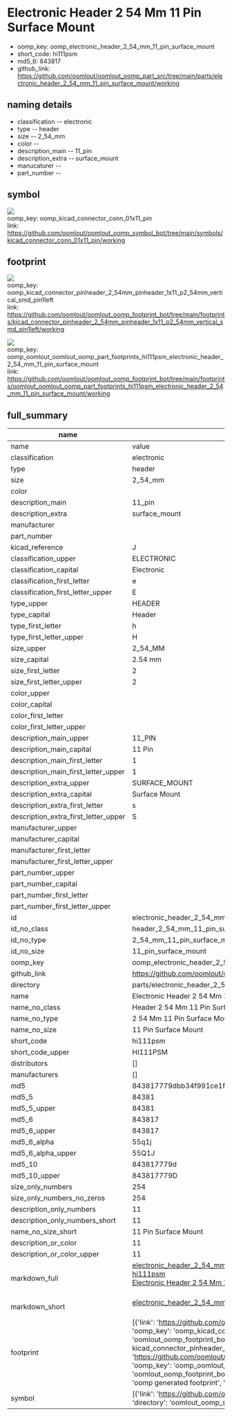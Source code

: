 # Electronic Header 2 54 Mm 11 Pin Surface Mount

  
* oomp_key: oomp_electronic_header_2_54_mm_11_pin_surface_mount 
* short_code: hi111psm
* md5_6: 843817  
* github_link: https://github.com/oomlout/oomlout_oomp_part_src/tree/main/parts/electronic_header_2_54_mm_11_pin_surface_mount/working  
## naming details
* classification -- electronic
* type -- header
* size -- 2_54_mm
* color -- 
* description_main -- 11_pin
* description_extra -- surface_mount
* manucaturer -- 
* part_number -- 



## symbol

![](symbol/{index}/working/working_600.png)  
oomp_key: oomp_kicad_connector_conn_01x11_pin  
link: https://github.com/oomlout/oomlout_oomp_symbol_bot/tree/main/symbols/kicad_connector_conn_01x11_pin/working  

## footprint

![](footprint/{index}/working/working_600.png)  
oomp_key: oomp_kicad_connector_pinheader_2_54mm_pinheader_1x11_p2_54mm_vertical_smd_pin1left  
link: https://github.com/oomlout/oomlout_oomp_footprint_bot/tree/main/footprints/kicad_connector_pinheader_2_54mm_pinheader_1x11_p2_54mm_vertical_smd_pin1left/working  

![](footprint/{index}/working/working_600.png)  
oomp_key: oomp_oomlout_oomlout_oomp_part_footprints_hi111psm_electronic_header_2_54_mm_11_pin_surface_mount  
link: https://github.com/oomlout/oomlout_oomp_footprint_bot/tree/main/footprints/oomlout_oomlout_oomp_part_footprints_hi111psm_electronic_header_2_54_mm_11_pin_surface_mount/working  

## full_summary
| name | value | 
| --- | --- | 
| name | value | 
| classification | electronic | 
| type | header | 
| size | 2_54_mm | 
| color |  | 
| description_main | 11_pin | 
| description_extra | surface_mount | 
| manufacturer |  | 
| part_number |  | 
| kicad_reference | J | 
| classification_upper | ELECTRONIC | 
| classification_capital | Electronic | 
| classification_first_letter | e | 
| classification_first_letter_upper | E | 
| type_upper | HEADER | 
| type_capital | Header | 
| type_first_letter | h | 
| type_first_letter_upper | H | 
| size_upper | 2_54_MM | 
| size_capital | 2.54 mm | 
| size_first_letter | 2 | 
| size_first_letter_upper | 2 | 
| color_upper |  | 
| color_capital |  | 
| color_first_letter |  | 
| color_first_letter_upper |  | 
| description_main_upper | 11_PIN | 
| description_main_capital | 11 Pin | 
| description_main_first_letter | 1 | 
| description_main_first_letter_upper | 1 | 
| description_extra_upper | SURFACE_MOUNT | 
| description_extra_capital | Surface Mount | 
| description_extra_first_letter | s | 
| description_extra_first_letter_upper | S | 
| manufacturer_upper |  | 
| manufacturer_capital |  | 
| manufacturer_first_letter |  | 
| manufacturer_first_letter_upper |  | 
| part_number_upper |  | 
| part_number_capital |  | 
| part_number_first_letter |  | 
| part_number_first_letter_upper |  | 
| id | electronic_header_2_54_mm_11_pin_surface_mount | 
| id_no_class | header_2_54_mm_11_pin_surface_mount | 
| id_no_type | 2_54_mm_11_pin_surface_mount | 
| id_no_size | 11_pin_surface_mount | 
| oomp_key | oomp_electronic_header_2_54_mm_11_pin_surface_mount | 
| github_link | https://github.com/oomlout/oomlout_oomp_part_src/tree/main/parts/electronic_header_2_54_mm_11_pin_surface_mount/working | 
| directory | parts/electronic_header_2_54_mm_11_pin_surface_mount | 
| name | Electronic Header 2 54 Mm 11 Pin Surface Mount | 
| name_no_class | Header 2 54 Mm 11 Pin Surface Mount | 
| name_no_type | 2 54 Mm 11 Pin Surface Mount | 
| name_no_size | 11 Pin Surface Mount | 
| short_code | hi111psm | 
| short_code_upper | HI111PSM | 
| distributors | [] | 
| manufacturers | [] | 
| md5 | 843817779dbb34f991ce1f5dbcee135c | 
| md5_5 | 84381 | 
| md5_5_upper | 84381 | 
| md5_6 | 843817 | 
| md5_6_upper | 843817 | 
| md5_6_alpha | 55q1j | 
| md5_6_alpha_upper | 55Q1J | 
| md5_10 | 843817779d | 
| md5_10_upper | 843817779D | 
| size_only_numbers | 254 | 
| size_only_numbers_no_zeros | 254 | 
| description_only_numbers | 11 | 
| description_only_numbers_short | 11 | 
| name_no_size_short | 11 Pin Surface Mount | 
| description_or_color | 11 | 
| description_or_color_upper | 11 | 
| markdown_full | [electronic_header_2_54_mm_11_pin_surface_mount](https://github.com/oomlout/oomlout_oomp_part_src/tree/main/parts/electronic_header_2_54_mm_11_pin_surface_mount/working)<br>[hi111psm](https://github.com/oomlout/oomlout_oomp_part_src/tree/main/parts/electronic_header_2_54_mm_11_pin_surface_mount/working)<br>[Electronic Header 2 54 Mm 11 Pin Surface Mount](https://github.com/oomlout/oomlout_oomp_part_src/tree/main/parts/electronic_header_2_54_mm_11_pin_surface_mount/working)<br><br> | 
| markdown_short | [electronic_header_2_54_mm_11_pin_surface_mount](https://github.com/oomlout/oomlout_oomp_part_src/tree/main/parts/electronic_header_2_54_mm_11_pin_surface_mount/working)<br><br> | 
| footprint | [{'link': 'https://github.com/oomlout/oomlout_oomp_footprint_bot/tree/main/foootprntss/kicad_connector_pinheader_2_54mm_pinheader_1x11_p2_54mm_vertical_smd_pin1left', 'oomp_key': 'oomp_kicad_connector_pinheader_2_54mm_pinheader_1x11_p2_54mm_vertical_smd_pin1left', 'directory': 'oomlout_oomp_footprint_bot/footprints/kicad_connector_pinheader_2_54mm_pinheader_1x11_p2_54mm_vertical_smd_pin1left//working/working.kicad_mod', 'note': 'source footprint kicad_connector_pinheader_2_54mm_pinheader_1x11_p2_54mm_vertical_smd_pin1left', 'index': 0}, {'link': 'https://github.com/oomlout/oomlout_oomp_footprint_bot/tree/main/foootprntss/oomlout_oomlout_oomp_part_footprints_hi111psm_electronic_header_2_54_mm_11_pin_surface_mount', 'oomp_key': 'oomp_oomlout_oomlout_oomp_part_footprints_hi111psm_electronic_header_2_54_mm_11_pin_surface_mount', 'directory': 'oomlout_oomp_footprint_bot/footprints/oomlout_oomlout_oomp_part_footprints_hi111psm_electronic_header_2_54_mm_11_pin_surface_mount//working/working.kicad_mod', 'note': 'oomp generated footprint', 'index': 1}] | 
| symbol | [{'link': 'https://github.com/oomlout/oomlout_oomp_symbol_bot/tree/main/symbols/kicad_connector_conn_01x11_pin', 'oomp_key': 'oomp_kicad_connector_conn_01x11_pin', 'directory': 'oomlout_oomp_symbol_bot/symbols/kicad_connector_conn_01x11_pin//working/working.kicad_sym', 'index': 0}] | 
